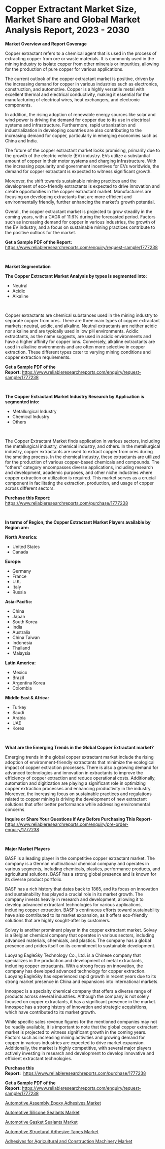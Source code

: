 <p><h1>Copper Extractant Market Size, Market Share and Global Market Analysis Report, 2023 - 2030</h1></p><p><strong>Market Overview and Report Coverage</strong></p>
<p><p>Copper extractant refers to a chemical agent that is used in the process of extracting copper from ore or waste materials. It is commonly used in the mining industry to isolate copper from other minerals or impurities, allowing for the production of pure copper for various applications.</p><p>The current outlook of the copper extractant market is positive, driven by the increasing demand for copper in various industries such as electronics, construction, and automotive. Copper is a highly versatile metal with excellent thermal and electrical conductivity, making it essential for the manufacturing of electrical wires, heat exchangers, and electronic components.</p><p>In addition, the rising adoption of renewable energy sources like solar and wind power is driving the demand for copper due to its use in electrical systems and infrastructure. Furthermore, rapid urbanization and industrialization in developing countries are also contributing to the increasing demand for copper, particularly in emerging economies such as China and India.</p><p>The future of the copper extractant market looks promising, primarily due to the growth of the electric vehicle (EV) industry. EVs utilize a substantial amount of copper in their motor systems and charging infrastructure. With the increasing popularity and government incentives for EVs worldwide, the demand for copper extractant is expected to witness significant growth.</p><p>Moreover, the shift towards sustainable mining practices and the development of eco-friendly extractants is expected to drive innovation and create opportunities in the copper extractant market. Manufacturers are focusing on developing extractants that are more efficient and environmentally friendly, further enhancing the market's growth potential.</p><p>Overall, the copper extractant market is projected to grow steadily in the coming years, with a CAGR of 11.6% during the forecasted period. Factors such as increasing demand for copper in various industries, the growth of the EV industry, and a focus on sustainable mining practices contribute to the positive outlook for the market.</p></p>
<p><strong>Get a Sample PDF of the Report:</strong> <a href="https://www.reliableresearchreports.com/enquiry/request-sample/1777238">https://www.reliableresearchreports.com/enquiry/request-sample/1777238</a></p>
<p>&nbsp;</p>
<p><strong>Market Segmentation</strong></p>
<p><strong>The Copper Extractant Market Analysis by types is segmented into:</strong></p>
<p><ul><li>Neutral</li><li>Acidic</li><li>Alkaline</li></ul></p>
<p>&nbsp;</p>
<p><p>Copper extractants are chemical substances used in the mining industry to separate copper from ores. There are three main types of copper extractant markets: neutral, acidic, and alkaline. Neutral extractants are neither acidic nor alkaline and are typically used in low pH environments. Acidic extractants, as the name suggests, are used in acidic environments and have a higher affinity for copper ions. Conversely, alkaline extractants are used in alkaline environments and are often more selective in copper extraction. These different types cater to varying mining conditions and copper extraction requirements.</p></p>
<p><strong>Get a Sample PDF of the Report:</strong>&nbsp;<a href="https://www.reliableresearchreports.com/enquiry/request-sample/1777238">https://www.reliableresearchreports.com/enquiry/request-sample/1777238</a></p>
<p>&nbsp;</p>
<p><strong>The Copper Extractant Market Industry Research by Application is segmented into:</strong></p>
<p><ul><li>Metallurgical Industry</li><li>Chemical Industry</li><li>Others</li></ul></p>
<p>&nbsp;</p>
<p><p>The Copper Extractant Market finds application in various sectors, including the metallurgical industry, chemical industry, and others. In the metallurgical industry, copper extractants are used to extract copper from ores during the smelting process. In the chemical industry, these extractants are utilized for the production of various copper-based chemicals and compounds. The "others" category encompasses diverse applications, including research and development, academic purposes, and other niche industries where copper extraction or utilization is required. This market serves as a crucial component in facilitating the extraction, production, and usage of copper across different sectors.</p></p>
<p><strong>Purchase this Report:</strong>&nbsp; <a href="https://www.reliableresearchreports.com/purchase/1777238">https://www.reliableresearchreports.com/purchase/1777238</a></p>
<p>&nbsp;</p>
<p><strong>In terms of Region, the Copper Extractant Market Players available by Region are:</strong></p>
<p>
    <p> <strong> North America: </strong>
        <ul>
            <li>United States</li>
            <li>Canada</li>
        </ul>
        </p> 
    <p> <strong> Europe: </strong>
        <ul>
            <li>Germany</li>
            <li>France</li>
            <li>U.K.</li>
            <li>Italy</li>
            <li>Russia</li>
        </ul>
        </p> 
    <p> <strong> Asia-Pacific: </strong>
        <ul>
            <li>China</li>
            <li>Japan</li>
            <li>South Korea</li>
            <li>India</li>
            <li>Australia</li>
            <li>China Taiwan</li>
            <li>Indonesia</li>
            <li>Thailand</li>
            <li>Malaysia</li>
        </ul>
        </p> 
    <p> <strong> Latin America: </strong>
        <ul>
            <li>Mexico</li>
            <li>Brazil</li>
            <li>Argentina Korea</li>
            <li>Colombia</li>
        </ul>
        </p> 
    <p> <strong> Middle East & Africa: </strong>
        <ul>
            <li>Turkey</li>
            <li>Saudi</li>
            <li>Arabia</li>
            <li>UAE</li>
            <li>Korea</li>
        </ul>
    </p>
    </p>
<p>&nbsp;</p>
<p><strong>What are the Emerging Trends in the Global Copper Extractant market?</strong></p>
<p><p>Emerging trends in the global copper extractant market include the rising adoption of environment-friendly extractants that minimize the ecological impact of copper extraction processes. There is also a growing demand for advanced technologies and innovation in extractants to improve the efficiency of copper extraction and reduce operational costs. Additionally, automation and digitization are playing a significant role in optimizing copper extraction processes and enhancing productivity in the industry. Moreover, the increasing focus on sustainable practices and regulations related to copper mining is driving the development of new extractant solutions that offer better performance while addressing environmental concerns.</p></p>
<p><strong>Inquire or Share Your Questions If Any Before Purchasing This Report</strong>- <a href="https://www.reliableresearchreports.com/enquiry/pre-order-enquiry/1777238">https://www.reliableresearchreports.com/enquiry/pre-order-enquiry/1777238</a></p>
<p>&nbsp;</p>
<p><strong>Major Market Players</strong></p>
<p><p>BASF is a leading player in the competitive copper extractant market. The company is a German multinational chemical company and operates in various segments, including chemicals, plastics, performance products, and agricultural solutions. BASF has a strong global presence and is known for its diverse product portfolio.</p><p>BASF has a rich history that dates back to 1865, and its focus on innovation and sustainability has played a crucial role in its market growth. The company invests heavily in research and development, allowing it to develop advanced extractant technologies for various applications, including copper extraction. BASF's continuous efforts toward sustainability have also contributed to its market expansion, as it offers eco-friendly solutions that are highly sought-after by customers.</p><p>Solvay is another prominent player in the copper extractant market. Solvay is a Belgian chemical company that operates in various sectors, including advanced materials, chemicals, and plastics. The company has a global presence and prides itself on its commitment to sustainable development.</p><p>Luoyang EagleSky Technology Co., Ltd. is a Chinese company that specializes in the production and development of metal extractants, including copper extractants. With a strong focus on innovation, the company has developed advanced technology for copper extraction. Luoyang EagleSky has experienced rapid growth in recent years due to its strong market presence in China and expansions into international markets.</p><p>Innospec is a specialty chemical company that offers a diverse range of products across several industries. Although the company is not solely focused on copper extractants, it has a significant presence in the market. Innospec has a strong history of innovation and strategic acquisitions, which have contributed to its market growth.</p><p>While specific sales revenue figures for the mentioned companies may not be readily available, it is important to note that the global copper extractant market is projected to witness significant growth in the coming years. Factors such as increasing mining activities and growing demand for copper in various industries are expected to drive market expansion. Additionally, the market is highly competitive, with several major players actively investing in research and development to develop innovative and efficient extractant technologies.</p></p>
<p><strong>Purchase this Report:</strong>&nbsp;&nbsp;<a href="https://www.reliableresearchreports.com/purchase/1777238">https://www.reliableresearchreports.com/purchase/1777238</a></p>
<p></p>
<p><strong>Get a Sample PDF of the Report:</strong>&nbsp;<a href="https://www.reliableresearchreports.com/enquiry/request-sample/1777238">https://www.reliableresearchreports.com/enquiry/request-sample/1777238</a></p>
<p><p><a href="https://github.com/rahu1506/Market-Research-Report-List-1/blob/main/automotive-assembly-epoxy-adhesives-market.md">Automotive Assembly Epoxy Adhesives Market</a></p><p><a href="https://github.com/aashishrp/Market-Research-Report-List-1/blob/main/automotive-silicone-sealants-market.md">Automotive Silicone Sealants Market</a></p><p><a href="https://github.com/Paul14Anderson63/Market-Research-Report-List-1/blob/main/automotive-gasket-sealants-market.md">Automotive Gasket Sealants Market</a></p><p><a href="https://github.com/aashishrp02/Market-Research-Report-List-1/blob/main/automotive-structural-adhesive-tapes-market.md">Automotive Structural Adhesive Tapes Market</a></p><p><a href="https://github.com/aasishrp01/Market-Research-Report-List-1/blob/main/adhesives-for-agricultural-and-construction-machinery-market.md">Adhesives for Agricultural and Construction Machinery Market</a></p></p>